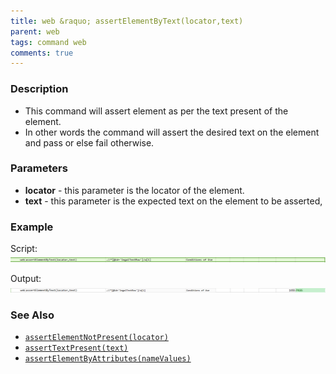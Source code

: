 ```yaml
---
title: web &raquo; assertElementByText(locator,text)
parent: web
tags: command web
comments: true
---
```


### Description

- This command will assert element as per the text present of the element.
- In other words the command will assert the desired text on the element and pass or else fail otherwise.

### Parameters

- **locator** - this parameter is the locator of the element.
- **text** - this parameter is the expected text on the element to be asserted,

### Example

Script:<br/>
![](image/assertElementByText_01.png)

Output:<br/>
![](image/assertElementByText_02.png)

### See Also

- [`assertElementNotPresent(locator)`](assertElementNotPresent(locator).html)
- [`assertTextPresent(text)`](assertTextPresent(text).html)
- [`assertElementByAttributes(nameValues)`](assertElementByAttributes(nameValues).html)
